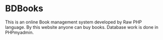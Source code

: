 # BDBooks
This is an online Book management system developed by Raw PHP language. By this website anyone can buy books. Database work is done in PHPmyadmin.
